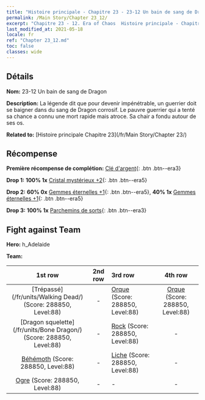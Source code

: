 ```yaml
---
title: "Histoire principale - Chapitre 23 - 23-12 Un bain de sang de Dragon"
permalink: /Main Story/Chapter 23_12/
excerpt: "Chapitre 23 - 12. Era of Chaos  Histoire principale - Chapitre 23_12. 23-12 Un bain de sang de Dragon"
last_modified_at: 2021-05-18
locale: fr
ref: "Chapter 23_12.md"
toc: false
classes: wide
---
```


## Détails

 **Nom:** 23-12 Un bain de sang de Dragon

 **Description:** La légende dit que pour devenir impénétrable, un guerrier doit se baigner dans du sang de Dragon corrosif. Le pauvre guerrier qui a tenté sa chance a connu une mort rapide mais atroce. Sa chair a fondu autour de ses os.

 **Related to:** [Histoire principale Chapitre 23](/fr/Main Story/Chapter 23/)

## Récompense

 **Première récompense de complétion:** [Clé d'argent](/ItemsFR/con_693/){: .btn .btn--era3}

 **Drop 1:** **100% 1x** [Cristal mystérieux +2](/ItemsFR/mat_80/){: .btn .btn--era5}

 **Drop 2:** **60% 0x** [Gemmes éternelles +1](/ItemsFR/mat_72/){: .btn .btn--era5}, **40% 1x** [Gemmes éternelles +1](/ItemsFR/mat_72/){: .btn .btn--era5}

 **Drop 3:** **100% 1x** [Parchemins de sorts](/ItemsFR/con_694/){: .btn .btn--era3}


## Fight against Team
 **Hero:** h_Adelaide

 **Team:**


  | 1st row | 2nd row | 3rd row | 4th row |
  |:----:|:----:|:----|:----:|
  | [Trépassé](/fr/units/Walking Dead/) (Score: 288850, Level:88)  | - | [Orque](/fr/units/Orc/) (Score: 288850, Level:88)  | [Orque](/fr/units/Orc/) (Score: 288850, Level:88)  |
  | [Dragon squelette](/fr/units/Bone Dragon/) (Score: 288850, Level:88)  | - | [Rock](/fr/units/Roc/) (Score: 288850, Level:88)  | - |
  | [Béhémoth](/fr/units/Behemoth/) (Score: 288850, Level:88)  | - | [Liche](/fr/units/Lich/) (Score: 288850, Level:88)  | - |
  | [Ogre](/fr/units/Ogre/) (Score: 288850, Level:88)  | - | - | - |



